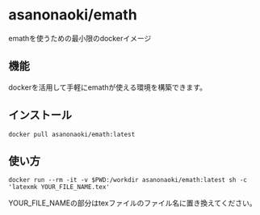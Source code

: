 # asanonaoki/emath
emathを使うための最小限のdockerイメージ

## 機能
dockerを活用して手軽にemathが使える環境を構築できます。

## インストール
```docker pull asanonaoki/emath:latest```

## 使い方
```
docker run --rm -it -v $PWD:/workdir asanonaoki/emath:latest sh -c 'latexmk YOUR_FILE_NAME.tex'
```
YOUR_FILE_NAMEの部分はtexファイルのファイル名に置き換えてください。

